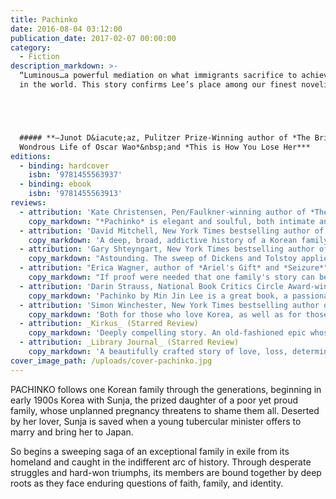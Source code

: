 ```yaml
---
title: Pachinko
date: 2016-08-04 03:12:00
publication_date: 2017-02-07 00:00:00
category:
  - Fiction
description_markdown: >-
  “Luminous…a powerful mediation on what immigrants sacrifice to achieve a home
  in the world. This story confirms Lee’s place among our finest novelists.”





  ##### **–Junot D&iacute;az, Pulitzer Prize-Winning author of *The Brief
  Wondrous Life of Oscar Wao*&nbsp;and *This is How You Lose Her***
editions:
  - binding: hardcover
    isbn: '9781455563937'
  - binding: ebook
    isbn: '9781455563913'
reviews:
  - attribution: 'Kate Christensen, Pen/Faulkner-winning author of *The Great Man* and *Blue Plate Special*'
    copy_markdown: "*Pachinko* is elegant and soulful, both intimate and sweeping. This story of several generations of one Korean family in Japan is the story of every family whose parents sacrificed for their children, every family whose children were unable to recognize the cost, but it's also the story of a specific cultural struggle in a riveting time and place. Min Jin Lee has written a big, beautiful book filled with characters I rooted for and cared about and remembered after I'd read the final page."
  - attribution: 'David Mitchell, New York Times bestselling author of *The Bone Clocks*, *Cloud Atlas*, and *Black Swan Green*'
    copy_markdown: 'A deep, broad, addictive history of a Korean family in Japan enduring and prospering through the 20th century.'
  - attribution: 'Gary Shteyngart, New York Times bestselling author of *Little Failure* and *Super Sad True Love Story*'
    copy_markdown: "Astounding. The sweep of Dickens and Tolstoy applied to a 20th century Korean family in Japan. Min Jin Lee's *Pachinko* tackles all the stuff most good novels do—family, love, cabbage—but it also asks questions that have never been more timely. What does it mean to be part of a nation? And what can one do to escape its tight, painful, familiar bonds?"
  - attribution: "Erica Wagner, author of *Ariel's Gift* and *Seizure*"
    copy_markdown: "If proof were needed that one family's story can be the story of the whole world, then *Pachinko* offers that proof. Min Jin Lee's novel is gripping from start to finish, crossing cultures and generations with breathtaking power. *Pachinko* is a stunning achievement, full of heart, full of grace, full of truth."
  - attribution: 'Darin Strauss, National Book Critics Circle Award-winning author of *Half a Life* and *Chang & Eng*'
    copy_markdown: 'Pachinko by Min Jin Lee is a great book, a passionate story, a novel of magisterial sweep. It’s also fiendishly readable—the real deal. An instant classic, a quick page-turner, and probably the best book of the year.'
  - attribution: 'Simon Winchester, New York Times bestselling author of *The Professor and the Madman* and *Korea: A Walk through the Land of Miracles*'
    copy_markdown: 'Both for those who love Korea, as well as for those who know no more than Hyundai, Samsung and kimchi, this extraordinary book will prove a revelation of joy and heartbreak. I could not stop turning the pages, and wished this most poignant of sagas would never end. Min Jin Lee displays a tenderness and wisdom ideally matched to an unforgettable tale that she relates just perfectly.'
  - attribution: _Kirkus_ (Starred Review)
    copy_markdown: 'Deeply compelling story. An old-fashioned epic whose simple, captivating storytelling delivers both wisdom and truth.'
  - attribution: _Library Journal_ (Starred Review)
    copy_markdown: 'A beautifully crafted story of love, loss, determination, luck, and perseverance.'
cover_image_path: /uploads/cover-pachinko.jpg
---
```



PACHINKO follows one Korean family through the generations, beginning in early 1900s Korea with Sunja, the prized daughter of a poor yet proud family, whose unplanned pregnancy threatens to shame them all. Deserted by her lover, Sunja is saved when a young tubercular minister offers to marry and bring her to Japan.

So begins a sweeping saga of an exceptional family in exile from its homeland and caught in the indifferent arc of history. Through desperate struggles and hard-won triumphs, its members are bound together by deep roots as they face enduring questions of faith, family, and identity.